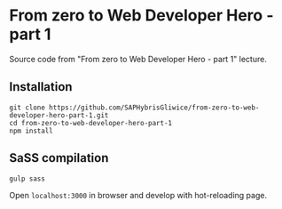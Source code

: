 # From zero to Web Developer Hero - part 1

Source code from "From zero to Web Developer Hero - part 1" lecture.

## Installation
```
git clone https://github.com/SAPHybrisGliwice/from-zero-to-web-developer-hero-part-1.git
cd from-zero-to-web-developer-hero-part-1
npm install
```

## SaSS compilation
```
gulp sass
```
Open `localhost:3000` in browser and develop with hot-reloading page.
